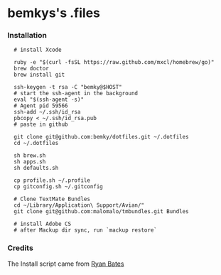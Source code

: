 bemkys's .files
=================

### Installation

      # install Xcode

      ruby -e "$(curl -fsSL https://raw.github.com/mxcl/homebrew/go)"
      brew doctor
      brew install git

      ssh-keygen -t rsa -C "bemky@$HOST"
      # start the ssh-agent in the background
      eval "$(ssh-agent -s)"
      # Agent pid 59566
      ssh-add ~/.ssh/id_rsa
      pbcopy < ~/.ssh/id_rsa.pub
      # paste in github

      git clone git@github.com:bemky/dotfiles.git ~/.dotfiles
      cd ~/.dotfiles
      
      sh brew.sh
      sh apps.sh
      sh defaults.sh
      
      cp profile.sh ~/.profile
      cp gitconfig.sh ~/.gitconfig
      
      # Clone TextMate Bundles
      cd ~/Library/Application\ Support/Avian/"
      git clone git@github.com:malomalo/tmbundles.git Bundles
      
      # install Adobe CS
      # after Mackup dir sync, run `mackup restore`
      
      

### Credits

The Install script came from [Ryan Bates](http://github.com/ryanb/dotfiles)
